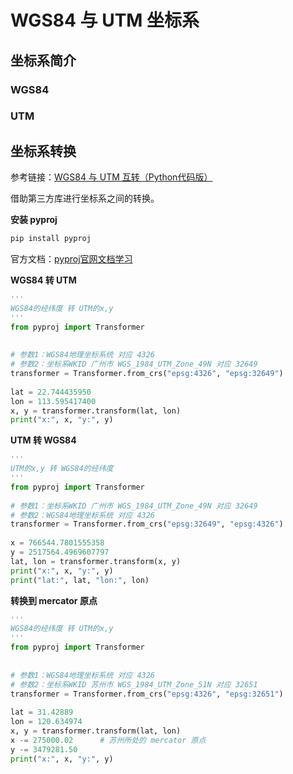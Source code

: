 # WGS84 与 UTM 坐标系

## 坐标系简介



### WGS84



### UTM



## 坐标系转换

参考链接：[WGS84 与 UTM 互转（Python代码版）](https://blog.csdn.net/qq_41204464/article/details/118905641)

借助第三方库进行坐标系之间的转换。

**安装 pyproj**

```bash
pip install pyproj
```

官方文档：[pyproj官网文档学习](https://www.osgeo.cn/pyproj/examples.html)

**WGS84 转 UTM**

```python
'''
WGS84的经纬度 转 UTM的x,y
'''
from pyproj import Transformer
 
 
# 参数1：WGS84地理坐标系统 对应 4326 
# 参数2：坐标系WKID 广州市 WGS_1984_UTM_Zone_49N 对应 32649
transformer = Transformer.from_crs("epsg:4326", "epsg:32649") 
 
lat = 22.744435950
lon = 113.595417400
x, y = transformer.transform(lat, lon)
print("x:", x, "y:", y)
```

**UTM 转 WGS84**

```python
'''
UTM的x,y 转 WGS84的经纬度
'''
from pyproj import Transformer
 
# 参数1：坐标系WKID 广州市 WGS_1984_UTM_Zone_49N 对应 32649
# 参数2：WGS84地理坐标系统 对应 4326
transformer = Transformer.from_crs("epsg:32649", "epsg:4326")
 
x = 766544.7801555358
y = 2517564.4969607797
lat, lon = transformer.transform(x, y)
print("x:", x, "y:", y)
print("lat:", lat, "lon:", lon)
```

**转换到 mercator 原点**

```python
'''
WGS84的经纬度 转 UTM的x,y
'''
from pyproj import Transformer
 
 
# 参数1：WGS84地理坐标系统 对应 4326 
# 参数2：坐标系WKID 苏州市 WGS_1984_UTM_Zone_51N 对应 32651
transformer = Transformer.from_crs("epsg:4326", "epsg:32651") 
 
lat = 31.42889 
lon = 120.634974
x, y = transformer.transform(lat, lon)
x -= 275000.02		# 苏州所处的 mercator 原点
y -= 3479281.50
print("x:", x, "y:", y)
```



